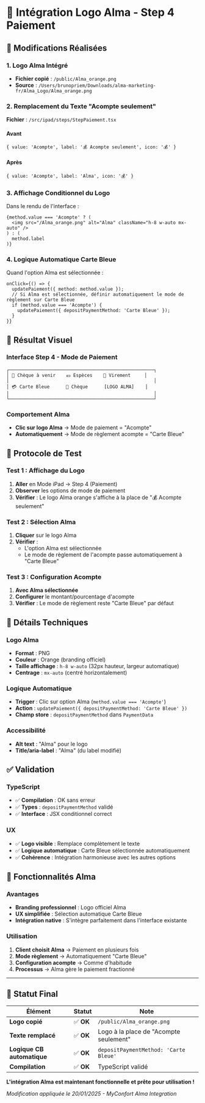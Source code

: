 # 🎯 Intégration Logo Alma - Step 4 Paiement

## 🎯 Modifications Réalisées

### 1. **Logo Alma Intégré**
- **Fichier copié** : `/public/Alma_orange.png`
- **Source** : `/Users/brunopriem/Downloads/alma-marketing-fr/Alma_Logo/Alma_orange.png`

### 2. **Remplacement du Texte "Acompte seulement"**
**Fichier** : `/src/ipad/steps/StepPaiement.tsx`

#### Avant
```tsx
{ value: 'Acompte', label: '💰 Acompte seulement', icon: '💰' }
```

#### Après  
```tsx
{ value: 'Acompte', label: 'Alma', icon: '💰' }
```

### 3. **Affichage Conditionnel du Logo**
Dans le rendu de l'interface :

```tsx
{method.value === 'Acompte' ? (
  <img src="/Alma_orange.png" alt="Alma" className="h-8 w-auto mx-auto" />
) : (
  method.label
)}
```

### 4. **Logique Automatique Carte Bleue**
Quand l'option Alma est sélectionnée :

```tsx
onClick={() => {
  updatePaiement({ method: method.value });
  // Si Alma est sélectionnée, définir automatiquement le mode de règlement sur Carte Bleue
  if (method.value === 'Acompte') {
    updatePaiement({ depositPaymentMethod: 'Carte Bleue' });
  }
}}
```

## 🎨 Résultat Visuel

### Interface Step 4 - Mode de Paiement

```
┌─────────────────────────────────────────────────────┐
│ 📄 Chèque à venir    💵 Espèces    🏦 Virement     │
│                                                     │
│ 💳 Carte Bleue      🧾 Chèque      [LOGO ALMA]    │
│                                                     │
└─────────────────────────────────────────────────────┘
```

### Comportement Alma
- **Clic sur logo Alma** → Mode de paiement = "Acompte"
- **Automatiquement** → Mode de règlement acompte = "Carte Bleue"

## 🧪 Protocole de Test

### Test 1 : Affichage du Logo
1. **Aller** en Mode iPad → Step 4 (Paiement)
2. **Observer** les options de mode de paiement
3. **Vérifier** : Le logo Alma orange s'affiche à la place de "💰 Acompte seulement"

### Test 2 : Sélection Alma
1. **Cliquer** sur le logo Alma
2. **Vérifier** : 
   - L'option Alma est sélectionnée
   - Le mode de règlement de l'acompte passe automatiquement à "Carte Bleue"

### Test 3 : Configuration Acompte
1. **Avec Alma sélectionnée**
2. **Configurer** le montant/pourcentage d'acompte
3. **Vérifier** : Le mode de règlement reste "Carte Bleue" par défaut

## 🔧 Détails Techniques

### Logo Alma
- **Format** : PNG
- **Couleur** : Orange (branding officiel)
- **Taille affichage** : `h-8 w-auto` (32px hauteur, largeur automatique)
- **Centrage** : `mx-auto` (centré horizontalement)

### Logique Automatique
- **Trigger** : Clic sur option Alma (`method.value === 'Acompte'`)
- **Action** : `updatePaiement({ depositPaymentMethod: 'Carte Bleue' })`
- **Champ store** : `depositPaymentMethod` dans `PaymentData`

### Accessibilité
- **Alt text** : "Alma" pour le logo
- **Title/aria-label** : "Alma" (du label modifié)

## ✅ Validation

### TypeScript
- ✅ **Compilation** : OK sans erreur
- ✅ **Types** : `depositPaymentMethod` validé
- ✅ **Interface** : JSX conditionnel correct

### UX
- ✅ **Logo visible** : Remplace complètement le texte
- ✅ **Logique automatique** : Carte Bleue sélectionnée automatiquement
- ✅ **Cohérence** : Intégration harmonieuse avec les autres options

## 🎉 Fonctionnalités Alma

### Avantages
- **Branding professionnel** : Logo officiel Alma
- **UX simplifiée** : Sélection automatique Carte Bleue
- **Intégration native** : S'intègre parfaitement dans l'interface existante

### Utilisation
1. **Client choisit Alma** → Paiement en plusieurs fois
2. **Mode règlement** → Automatiquement "Carte Bleue"
3. **Configuration acompte** → Comme d'habitude
4. **Processus** → Alma gère le paiement fractionné

---

## 🚀 Statut Final

| Élément | Statut | Note |
|---------|--------|------|
| **Logo copié** | ✅ **OK** | `/public/Alma_orange.png` |
| **Texte remplacé** | ✅ **OK** | Logo à la place de "Acompte seulement" |
| **Logique CB automatique** | ✅ **OK** | `depositPaymentMethod: 'Carte Bleue'` |
| **Compilation** | ✅ **OK** | TypeScript validé |

**L'intégration Alma est maintenant fonctionnelle et prête pour utilisation !**

*Modification appliquée le 20/01/2025 - MyConfort Alma Integration*
